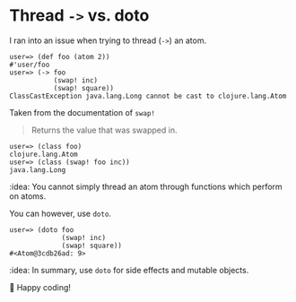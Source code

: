 # Thread `->` vs. doto

I ran into an issue when trying to thread (`->`) an atom.

```
user=> (def foo (atom 2))
#'user/foo
user=> (-> foo
           (swap! inc)
           (swap! square))
ClassCastException java.lang.Long cannot be cast to clojure.lang.Atom
```

Taken from the documentation of `swap!`

> Returns the value that was swapped in.

```
user=> (class foo)
clojure.lang.Atom
user=> (class (swap! foo inc))
java.lang.Long
```

:idea: You cannot simply thread an atom through functions which perform on atoms.

You can however, use `doto`.

```
user=> (doto foo
             (swap! inc)
             (swap! square))
#<Atom@3cdb26ad: 9>
```

:idea: In summary, use `doto` for side effects and mutable objects.

:tada: Happy coding!
